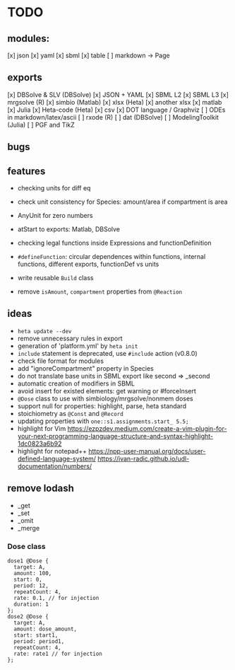 # TODO

## modules:

[x] json
[x] yaml
[x] sbml
[x] table
[ ] markdown -> Page

## exports

[x] DBSolve & SLV (DBSolve)
[x] JSON + YAML
[x] SBML L2
[x] SBML L3
[x] mrgsolve (R)
[x] simbio (Matlab)
[x] xlsx (Heta)
[x] another xlsx
[x] matlab
[x] Julia
[x] Heta-code (Heta)
[x] csv
[x] DOT language / Graphviz
[ ] ODEs in markdown/latex/ascii
[ ] rxode (R)
[ ] dat (DBSolve)
[ ] ModelingToolkit (Julia)
[ ] PGF and TikZ

## bugs


## features

- checking units for diff eq
- check unit consistency for Species: amount/area if compartment is area
- AnyUnit for zero numbers

- atStart to exports: Matlab, DBSolve
- checking legal functions inside Expressions and functionDefinition
- `#defineFunction`: circular dependences within functions, internal functions, different exports, functionDef vs units
- write reusable `Build` class
- remove `isAmount`, `compartment` properties from `@Reaction`

## ideas

- `heta update --dev`
- remove unnecessary rules in export
- generation of 'platform.yml' by `heta init`
- `include` statement is deprecated, use `#include` action (v0.8.0)
- check file format for modules
- add "ignoreCompartment" property in Species
- do not translate base units in SBML export like second => _second
- automatic creation of modifiers in SBML
- avoid insert for existed elements: get warning or #forceInsert
- `@Dose` class to use with simbiology/mrgsolve/nonmem doses
- support null for properties: highlight, parse, heta standard
- stoichiometry as `@Const` and `@Record`
- updating properties with `one::s1.assignments.start_ 5.5;`
- highlight for Vim https://ezpzdev.medium.com/create-a-vim-plugin-for-your-next-programming-language-structure-and-syntax-highlight-1dc0823a6b92
- highlight for notepad++ https://npp-user-manual.org/docs/user-defined-language-system/ https://ivan-radic.github.io/udl-documentation/numbers/ 

## remove lodash

- _get
- _set
- _omit
- _merge

### Dose class

```heta
dose1 @Dose {
  target: A,
  amount: 100,
  start: 0,
  period: 12,
  repeatCount: 4,
  rate: 0.1, // for injection
  duration: 1
};
dose2 @Dose {
  target: A,
  amount: dose_amount,
  start: start1,
  period: period1,
  repeatCount: 4,
  rate: rate1 // for injection
};
```
